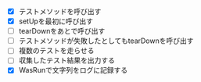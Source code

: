 - [x] テストメソッドを呼び出す
- [x] setUpを最初に呼び出す
- [ ] tearDownをあとで呼び出す
- [ ] テストメソッドが失敗したとしてもtearDownを呼び出す
- [ ] 複数のテストを走らせる
- [ ] 収集したテスト結果を出力する
- [x] WasRunで文字列をログに記録する
